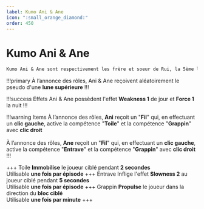 ```yaml
---
label: Kumo Ani & Ane
icon: ":small_orange_diamond:"
order: 450
---
```


# Kumo Ani & Ane

```txt
Kumo Ani & Ane sont respectivement les frère et soeur de Rui, la 5ème lune inférieure
```

!!!primary
À l’annonce des rôles, Ani & Ane reçoivent aléatoirement le pseudo d'une **lune supérieure**
!!!

!!!success Effets
Ani & Ane possèdent l'effet **Weakness 1** de jour et **Force 1** la nuit
!!!

!!!warning Items
À l’annonce des rôles, **Ani** reçoit un "**Fil**" qui, en effectuant un **clic gauche**, active la compétence "**Toile**" et la compétence "**Grappin**" avec **clic droit** <br>
<br>
À l’annonce des rôles, **Ane** reçoit un "**Fil**" qui, en effectuant un **clic gauche**, active la compétence "**Entrave**" et la compétence "**Grappin**" avec **clic droit**
!!!

+++ Toile
**Immobilise** le joueur ciblé pendant **2 secondes** <br>
Utilisable **une fois par épisode**
+++ Entrave 
Inflige l'effet **Slowness 2** au joueur ciblé pendant **5 secondes** <br>
Utilisable **une fois par épisode**
+++ Grappin
**Propulse** le joueur dans la direction du **bloc ciblé** <br>
Utilisable **une fois par minute**
+++

